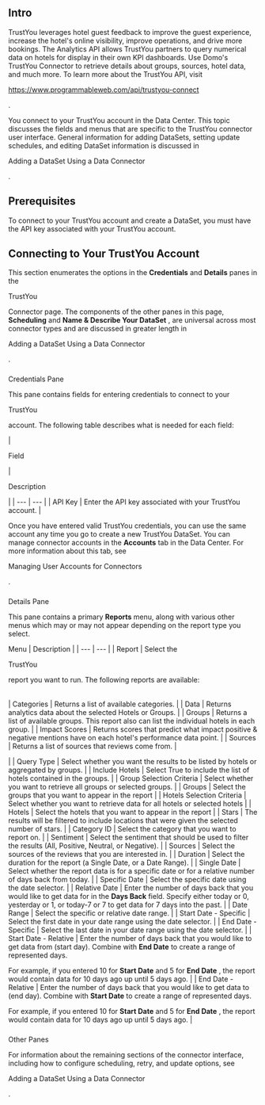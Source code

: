 

Intro
-------

TrustYou leverages hotel guest feedback to improve the guest experience, increase the hotel's online visibility, improve operations, and drive more bookings. The Analytics API allows TrustYou partners to query numerical data on hotels for display in their own KPI dashboards. Use Domo's TrustYou Connector to retrieve details about groups, sources, hotel data, and much more. To learn more about the TrustYou API, visit

https://www.programmableweb.com/api/trustyou-connect

.


 You connect to your TrustYou account in the Data Center. This topic discusses the fields and menus that are specific to the TrustYou connector user interface. General information for adding DataSets, setting update schedules, and editing DataSet information is discussed in

Adding a DataSet Using a Data Connector

.


 Prerequisites
---------------

To connect to your TrustYou account and create a DataSet, you must have the API key associated with your TrustYou account.


 Connecting to Your TrustYou Account
-------------------------------------


 This section enumerates the options in the
 **Credentials**
 and
 **Details**
 panes in the

TrustYou

Connector page. The components of the other panes in this page,
 **Scheduling**
 and
 **Name & Describe Your DataSet**
 , are universal across most connector types and are discussed in greater length in

Adding a DataSet Using a Data Connector

.


###

Credentials Pane


 This pane contains fields for entering credentials to connect to your

TrustYou

account. The following table describes what is needed for each field:


|

Field

|

Description

|
| --- | --- |
|
 API Key
  |
 Enter the API key associated with your TrustYou account.
  |


 Once you have entered valid TrustYou credentials, you can use the same account any time you go to create a new TrustYou DataSet. You can manage connector accounts in the
 **Accounts**
 tab in the Data Center. For more information about this tab, see

Managing User Accounts for Connectors

.


###
 Details Pane

This pane contains a primary
 **Reports**
 menu, along with various other menus which may or may not appear depending on the report type you select.


 Menu
  |
 Description
  |
| --- | --- |
|
 Report
  |
 Select the

TrustYou

report you want to run. The following reports are available:


|  |  |
| --- | --- |
|
 Categories
  |
 Returns a list of available categories.
  |
|
 Data
  |
 Returns analytics data about the selected Hotels or Groups.
  |
|
 Groups
  |
 Returns a list of available groups. This report also can list the individual hotels in each group.
  |
|
 Impact Scores
  |
 Returns scores that predict what impact positive & negative mentions have on each hotel's performance data point.
  |
|
 Sources
  |
 Returns a list of sources that reviews come from.
  |

|
|
 Query Type
  |
 Select whether you want the results to be listed by hotels or aggregated by groups.
  |
|
 Include Hotels
  |
 Select True to include the list of hotels contained in the groups.
  |
|
 Group Selection Criteria
  |
 Select whether you want to retrieve all groups or selected groups.
  |
|
 Groups
  |
 Select the groups that you want to appear in the report
  |
|
 Hotels Selection Criteria
  |
 Select whether you want to retrieve data for all hotels or selected hotels
  |
|
 Hotels
  |
 Select the hotels that you want to appear in the report
  |
|
 Stars
  |
 The results will be filtered to include locations that were given the selected number of stars.
  |
|
 Category ID
  |
 Select the category that you want to report on.
  |
|
 Sentiment
  |
 Select the sentiment that should be used to filter the results (All, Positive, Neutral, or Negative).
  |
|
 Sources
  |
 Select the sources of the reviews that you are interested in.
  |
|
 Duration
  |
 Select the duration for the report (a Single Date, or a Date Range).
  |
|
 Single Date
  |
 Select whether the report data is for a specific date or for a relative number of days back from today.
  |
|
 Specific Date
  |
 Select the specific date using the date selector.
  |
|
 Relative Date
  |
 Enter the number of days back that you would like to get data for in the
 ****Days Back****
 field. Specify either today or 0, yesterday or 1, or today-7 or 7 to get data for 7 days into the past.
  |
|
 Date Range
  |
 Select the specific or relative date range.
  |
|
 Start Date - Specific
  |
 Select the first date in your date range using the date selector.
  |
|
 End Date - Specific
  |
 Select the last date in your date range using the date selector.
  |
|
 Start Date - Relative
  |
 Enter the number of days back that you would like to get data from (start day). Combine with
 ****************End Date****************
 to create a range of represented days.


 For example, if you entered 10 for
 ****************Start Date****************
 and 5 for
 ****************End Date****************
 , the report would contain data for 10 days ago up until 5 days ago.
  |
|
 End Date - Relative
  |
 Enter the number of days back that you would like to get data to (end day). Combine with
 ****************Start Date****************
 to create a range of represented days.


 For example, if you entered 10 for
 ****************Start Date****************
 and 5 for
 ****************End Date****************
 , the report would contain data for 10 days ago up until 5 days ago.
  |


###
 Other Panes

For information about the remaining sections of the connector interface, including how to configure scheduling, retry, and update options, see

Adding a DataSet Using a Data Connector

.


